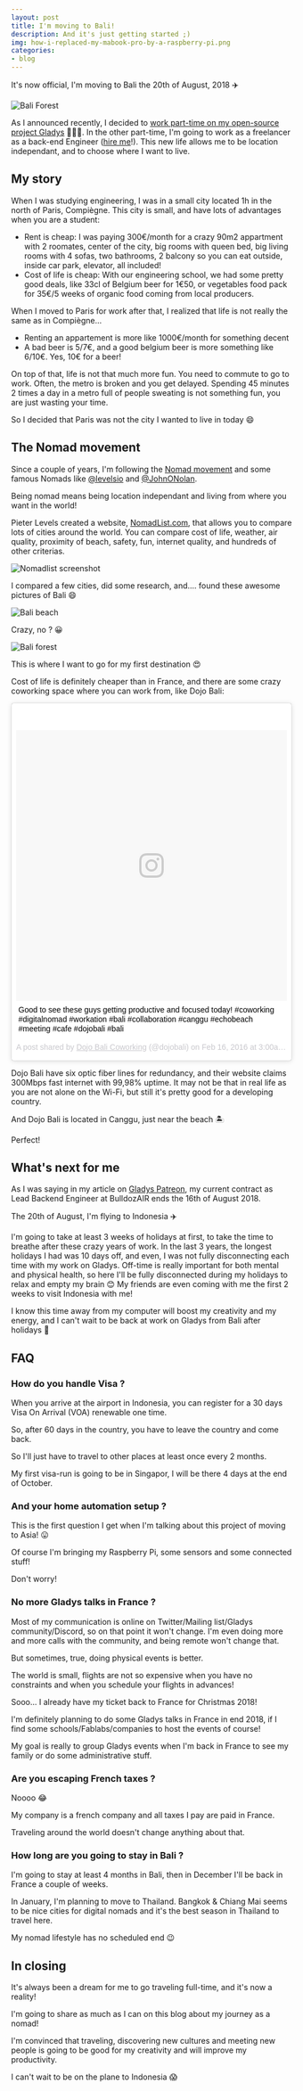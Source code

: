 ```yaml
---
layout: post
title: I'm moving to Bali!
description: And it's just getting started ;)
img: how-i-replaced-my-mabook-pro-by-a-raspberry-pi.png
categories:
- blog
---
```


It's now official, I'm moving to Bali the 20th of August, 2018 ✈️

![Bali Forest](/assets/img/2018-bali/bali-1.jpg)

As I announced recently, I decided to [work part-time on my open-source project Gladys](https://www.patreon.com/gladysproject/overview) 👨🏼‍💻. In the other part-time, I'm going to work as a freelancer as a back-end Engineer ([hire me](https://twitter.com/pierregillesl)!). This new life allows me to be location independant, and to choose where I want to live.

## My story

When I was studying engineering, I was in a small city located 1h in the north of Paris, Compiègne. This city is small, and have lots of advantages when you are a student:

- Rent is cheap: I was paying 300€/month for a crazy 90m2 appartment with 2 roomates, center of the city, big rooms with queen bed, big living rooms with 4 sofas, two bathrooms, 2 balcony so you can eat outside, inside car park, elevator, all included!
- Cost of life is cheap: With our engineering school, we had some pretty good deals, like 33cl of Belgium beer for 1€50, or vegetables food pack for 35€/5 weeks of organic food coming from local producers.

When I moved to Paris for work after that, I realized that life is not really the same as in Compiègne... 

- Renting an appartement is more like 1000€/month for something decent
- A bad beer is 5/7€, and a good belgium beer is more something like 6/10€. Yes, 10€ for a beer!

On top of that, life is not that much more fun. You need to commute to go to work. Often, the metro is broken and you get delayed. Spending 45 minutes 2 times a day in a metro full of people sweating is not something fun, you are just wasting your time.

So I decided that Paris was not the city I wanted to live in today 😄

## The Nomad movement

Since a couple of years, I'm following the [Nomad movement](https://nomadlist.com/help) and some famous Nomads like [@levelsio](https://twitter.com/levelsio) and [@JohnONolan](https://twitter.com/JohnONolan). 

Being nomad means being location independant and living from where you want in the world!

Pieter Levels created a website, [NomadList.com](https://nomadlist.com/), that allows you to compare lots of cities around the world.  You can compare cost of life, weather, air quality, proximity of beach, safety, fun, internet quality, and hundreds of other criterias.

![Nomadlist screenshot](/assets/img/2018-bali/nomadlist-screenshot.jpg)

I compared a few cities, did some research, and.... found these awesome pictures of Bali 😄

![Bali beach](/assets/img/2018-bali/bali-2.jpg)

Crazy, no ? 😀

![Bali forest](/assets/img/2018-bali/bali-3.jpg)

This is where I want to go for my first destination 😍

Cost of life is definitely cheaper than in France, and there are some crazy coworking space where you can work from, like Dojo Bali:

<blockquote class="instagram-media" data-instgrm-captioned data-instgrm-permalink="https://www.instagram.com/p/BB2D5gjQfnL/?utm_source=ig_embed" data-instgrm-version="9" style=" background:#FFF; border:0; border-radius:3px; box-shadow:0 0 1px 0 rgba(0,0,0,0.5),0 1px 10px 0 rgba(0,0,0,0.15); margin: 1px; max-width:540px; min-width:326px; padding:0; width:99.375%; width:-webkit-calc(100% - 2px); width:calc(100% - 2px);"><div style="padding:8px;"> <div style=" background:#F8F8F8; line-height:0; margin-top:40px; padding:50.0% 0; text-align:center; width:100%;"> <div style=" background:url(data:image/png;base64,iVBORw0KGgoAAAANSUhEUgAAACwAAAAsCAMAAAApWqozAAAABGdBTUEAALGPC/xhBQAAAAFzUkdCAK7OHOkAAAAMUExURczMzPf399fX1+bm5mzY9AMAAADiSURBVDjLvZXbEsMgCES5/P8/t9FuRVCRmU73JWlzosgSIIZURCjo/ad+EQJJB4Hv8BFt+IDpQoCx1wjOSBFhh2XssxEIYn3ulI/6MNReE07UIWJEv8UEOWDS88LY97kqyTliJKKtuYBbruAyVh5wOHiXmpi5we58Ek028czwyuQdLKPG1Bkb4NnM+VeAnfHqn1k4+GPT6uGQcvu2h2OVuIf/gWUFyy8OWEpdyZSa3aVCqpVoVvzZZ2VTnn2wU8qzVjDDetO90GSy9mVLqtgYSy231MxrY6I2gGqjrTY0L8fxCxfCBbhWrsYYAAAAAElFTkSuQmCC); display:block; height:44px; margin:0 auto -44px; position:relative; top:-22px; width:44px;"></div></div> <p style=" margin:8px 0 0 0; padding:0 4px;"> <a href="https://www.instagram.com/p/BB2D5gjQfnL/?utm_source=ig_embed" style=" color:#000; font-family:Arial,sans-serif; font-size:14px; font-style:normal; font-weight:normal; line-height:17px; text-decoration:none; word-wrap:break-word;" target="_blank">Good to see these guys getting productive and focused today! #coworking #digitalnomad #workation #bali #collaboration #canggu #echobeach #meeting #cafe #dojobali #bali</a></p> <p style=" color:#c9c8cd; font-family:Arial,sans-serif; font-size:14px; line-height:17px; margin-bottom:0; margin-top:8px; overflow:hidden; padding:8px 0 7px; text-align:center; text-overflow:ellipsis; white-space:nowrap;">A post shared by <a href="https://www.instagram.com/dojobali/?utm_source=ig_embed" style=" color:#c9c8cd; font-family:Arial,sans-serif; font-size:14px; font-style:normal; font-weight:normal; line-height:17px;" target="_blank"> Dojo Bali Coworking</a> (@dojobali) on <time style=" font-family:Arial,sans-serif; font-size:14px; line-height:17px;" datetime="2016-02-16T11:00:42+00:00">Feb 16, 2016 at 3:00am PST</time></p></div></blockquote> <script async defer src="//www.instagram.com/embed.js"></script>

Dojo Bali have six optic fiber lines for redundancy, and their website claims 300Mbps fast internet with 99,98% uptime. It may not be that in real life as you are not alone on the Wi-Fi, but still it's pretty good for a developing country.

And Dojo Bali is located in Canggu, just near the beach 🏝

Perfect!

## What's next for me

As I was saying in my article on [Gladys Patreon](https://www.patreon.com/gladysproject/overview), my current contract as Lead Backend Engineer at BulldozAIR ends the 16th of August 2018. 

The 20th of August, I'm flying to Indonesia ✈️

I'm going to take at least 3 weeks of holidays at first, to take the time to breathe after these crazy years of work. In the last 3 years, the longest holidays I had was 10 days off, and even, I was not fully disconnecting each time with my work on Gladys. Off-time is really important for both mental and physical health, so here I'll be fully disconnected during my holidays to relax and empty my brain 😊 My friends are even coming with me the first 2 weeks to visit Indonesia with me!

I know this time away from my computer will boost my creativity and my energy, and I can't wait to be back at work on Gladys from Bali after holidays 🤘

## FAQ

### How do you handle Visa ?

When you arrive at the airport in Indonesia, you can register for a 30 days Visa On Arrival (VOA) renewable one time. 

So, after 60 days in the country, you have to leave the country and come back.

So I'll just have to travel to other places at least once every 2 months.

My first visa-run is going to be in Singapor, I will be there 4 days at the end of October. 

### And your home automation setup ?

This is the first question I get when I'm talking about this project of moving to Asia! 😛

Of course I'm bringing my Raspberry Pi, some sensors and some connected stuff! 

Don't worry!

### No more Gladys talks in France ?

Most of my communication is online on Twitter/Mailing list/Gladys community/Discord, so on that point it won't change. I'm even doing more and more calls with the community, and being remote won't change that.

But sometimes, true, doing physical events is better. 

The world is small, flights are not so expensive when you have no constraints and when you schedule your flights in advances! 

Sooo... I already have my ticket back to France for Christmas 2018!

I'm definitely planning to do some Gladys talks in France in end 2018, if I find some schools/Fablabs/companies to host the events of course!

My goal is really to group Gladys events when I'm back in France to see my family or do some administrative stuff.

### Are you escaping French taxes ?

Noooo 😂 

My company is a french company and all taxes I pay are paid in France. 

Traveling around the world doesn't change anything about that.

### How long are you going to stay in Bali ?

I'm going to stay at least 4 months in Bali, then in December I'll be back in France a couple of weeks.

In January, I'm planning to move to Thailand. Bangkok & Chiang Mai seems to be nice cities for digital nomads and it's the best season in Thailand to travel here.

My nomad lifestyle has no scheduled end 😉

## In closing

It's always been a dream for me to go traveling full-time, and it's now a reality! 

I'm going to share as much as I can on this blog about my journey as a nomad!

I'm convinced that traveling, discovering new cultures and meeting new people is going to be good for my creativity and will improve my productivity.

I can't wait to be on the plane to Indonesia 😱
